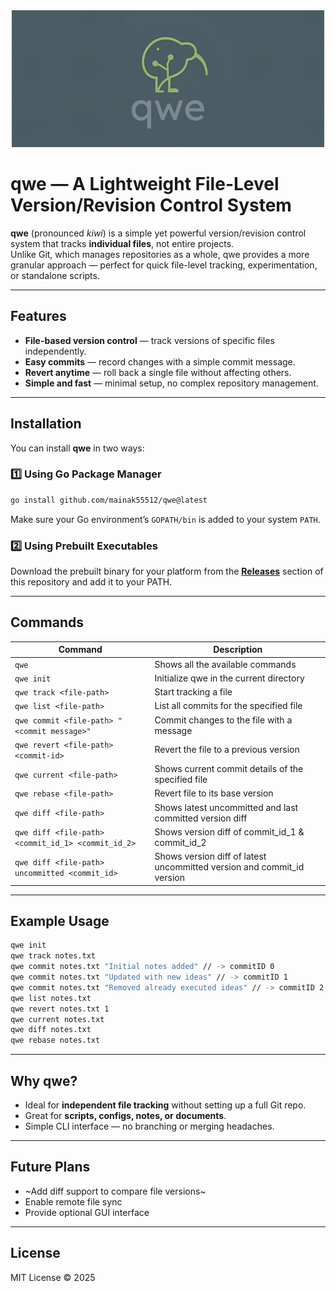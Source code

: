 <div align="center">
  <img src="./assets/qwe.png" alt="qwe Logo">
</div>

# qwe — A Lightweight File-Level Version/Revision Control System

**qwe** (pronounced *kiwi*) is a simple yet powerful version/revision control system that tracks **individual files**, not entire projects.  
Unlike Git, which manages repositories as a whole, qwe provides a more granular approach — perfect for quick file-level tracking, experimentation, or standalone scripts.

---

## Features

- **File-based version control** — track versions of specific files independently.  
- **Easy commits** — record changes with a simple commit message.  
- **Revert anytime** — roll back a single file without affecting others.  
- **Simple and fast** — minimal setup, no complex repository management.

---

## Installation

You can install **qwe** in two ways:

### 1️⃣ Using Go Package Manager
```bash
go install github.com/mainak55512/qwe@latest
```

Make sure your Go environment’s `GOPATH/bin` is added to your system `PATH`.

### 2️⃣ Using Prebuilt Executables
Download the prebuilt binary for your platform from the **[Releases](https://github.com/mainak55512/qwe/releases)** section of this repository and add it to your PATH.

---

## Commands

| Command | Description |
|----------|-------------|
| `qwe` | Shows all the available commands |
| `qwe init` | Initialize qwe in the current directory |
| `qwe track <file-path>` | Start tracking a file |
| `qwe list <file-path>` | List all commits for the specified file |
| `qwe commit <file-path> "<commit message>"` | Commit changes to the file with a message |
| `qwe revert <file-path> <commit-id>` | Revert the file to a previous version |
| `qwe current <file-path>` | Shows current commit details of the specified file |
| `qwe rebase <file-path>` | Revert file to its base version |
| `qwe diff <file-path>` | Shows latest uncommitted and last committed version diff |
| `qwe diff <file-path> <commit_id_1> <commit_id_2>` | Shows version diff of commit_id_1 & commit_id_2|
| `qwe diff <file-path> uncommitted <commit_id>` | Shows version diff of latest uncommitted version and commit_id version|

---

## Example Usage

```bash
qwe init
qwe track notes.txt
qwe commit notes.txt "Initial notes added" // -> commitID 0
qwe commit notes.txt "Updated with new ideas" // -> commitID 1
qwe commit notes.txt "Removed already executed ideas" // -> commitID 2
qwe list notes.txt
qwe revert notes.txt 1
qwe current notes.txt
qwe diff notes.txt
qwe rebase notes.txt
```

---

## Why qwe?

- Ideal for **independent file tracking** without setting up a full Git repo.  
- Great for **scripts, configs, notes, or documents**.  
- Simple CLI interface — no branching or merging headaches.

---

## Future Plans

- ~Add diff support to compare file versions~
- Enable remote file sync  
- Provide optional GUI interface  

---

## License

MIT License © 2025
